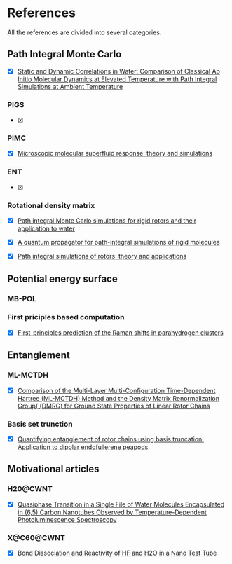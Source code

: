 # References

All the references are divided into several categories.

## Path Integral Monte Carlo

- [x] [Static and Dynamic Correlations in Water: Comparison of Classical Ab Initio Molecular Dynamics at Elevated Temperature with Path Integral Simulations at Ambient Temperature](https://pubs.acs.org/doi/abs/10.1021/acs.jctc.1c01223)

### PIGS

- [x]

### PIMC

- [x] [Microscopic molecular superfluid response: theory and simulations](https://arxiv.org/abs/1710.02685)

### ENT

- [x]

### Rotational density matrix

- [x] [Path integral Monte Carlo simulations for rigid rotors and their application to water](https://www.tandfonline.com/doi/abs/10.1080/00268976.2010.528202)

- [x] [A quantum propagator for path-integral simulations of rigid molecules](https://aip.scitation.org/doi/10.1063/1.3544214)

- [x] [Path integral simulations of rotors: theory and applications](https://iopscience.iop.org/article/10.1088/0953-8984/11/11/003/meta)

## Potential energy surface

### MB-POL

### First priciples based computation

- [x] [First-principles prediction of the Raman shifts in parahydrogen clusters](https://aip.scitation.org/doi/10.1063/1.4885275)

## Entanglement

### ML-MCTDH 

- [x] [Comparison of the Multi-Layer Multi-Configuration Time-Dependent Hartree (ML-MCTDH) Method and the Density Matrix Renormalization Group( (DMRG) for Ground State Properties of Linear Rotor Chains](https://aip.scitation.org/doi/10.1063/5.0047090)

### Basis set trunction

- [x] [Quantifying entanglement of rotor chains using basis truncation: Application to dipolar endofullerene peapods](https://aip.scitation.org/doi/full/10.1063/1.5011769)

## Motivational articles

### H20@CWNT

- [x] [Quasiphase Transition in a Single File of Water Molecules Encapsulated in (6,5) Carbon Nanotubes Observed by Temperature-Dependent Photoluminescence Spectroscopy](https://journals.aps.org/prl/abstract/10.1103/PhysRevLett.118.027402)


### X@C60@CWNT

- [x] [Bond Dissociation and Reactivity of HF and H2O in a Nano Test Tube](https://pubs.acs.org/doi/abs/10.1021/acsnano.0c02661)


